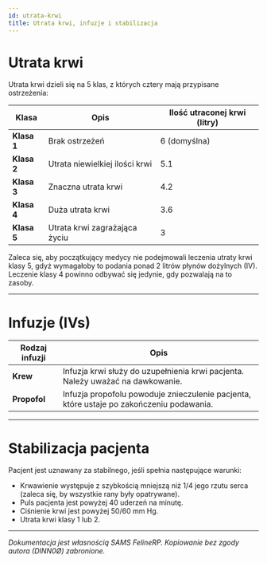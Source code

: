 ```yaml
---
id: utrata-krwi
title: Utrata krwi, infuzje i stabilizacja
---
```


# Utrata krwi

Utrata krwi dzieli się na 5 klas, z których cztery mają przypisane ostrzeżenia:

| Klasa    | Opis                     | Ilość utraconej krwi (litry) |
|----------|--------------------------|------------------------------|
| **Klasa 1** | Brak ostrzeżeń           | 6 (domyślna)                 |
| **Klasa 2** | Utrata niewielkiej ilości krwi | 5.1                          |
| **Klasa 3** | Znaczna utrata krwi       | 4.2                          |
| **Klasa 4** | Duża utrata krwi          | 3.6                          |
| **Klasa 5** | Utrata krwi zagrażająca życiu | 3                            |

Zaleca się, aby początkujący medycy nie podejmowali leczenia utraty krwi klasy 5, gdyż wymagałoby to podania ponad 2 litrów płynów dożylnych (IV). Leczenie klasy 4 powinno odbywać się jedynie, gdy pozwalają na to zasoby.

---

# Infuzje (IVs)

| Rodzaj infuzji | Opis                                                                                  |
|----------------|---------------------------------------------------------------------------------------|
| **Krew**       | Infuzja krwi służy do uzupełnienia krwi pacjenta. Należy uważać na dawkowanie.         |
| **Propofol**   | Infuzja propofolu powoduje znieczulenie pacjenta, które ustaje po zakończeniu podawania.|

---

# Stabilizacja pacjenta

Pacjent jest uznawany za stabilnego, jeśli spełnia następujące warunki:

- Krwawienie występuje z szybkością mniejszą niż 1/4 jego rzutu serca (zaleca się, by wszystkie rany były opatrywane).
- Puls pacjenta jest powyżej 40 uderzeń na minutę.
- Ciśnienie krwi jest powyżej 50/60 mm Hg.
- Utrata krwi klasy 1 lub 2.

---

*Dokumentacja jest własnością SAMS FelineRP. Kopiowanie bez zgody autora (DINN0Ø) zabronione.*
